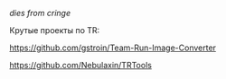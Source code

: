 *dies from cringe*

Крутые проекты по TR:

https://github.com/gstroin/Team-Run-Image-Converter

https://github.com/Nebulaxin/TRTools
